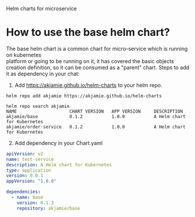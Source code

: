 Helm charts for microservice

# How to use the base helm chart?
The base helm chart is a common chart for micro-service which is running on kubernetes  
platform or going to be running on it, it has covered the basic objects creation definition,
so it can be consumed as a "parent" chart.
Steps to add it as dependency in your chat:
1. Add https://akjamie.github.io/helm-charts to your helm repo.
```shell
helm repo add akjamie https://akjamie.github.io/helm-charts

helm repo search akjamie
NAME                    CHART VERSION   APP VERSION     DESCRIPTION                
akjamie/base            0.1.2           1.0.0           A Helm chart for Kubernetes
akjamie/order-service   0.1.2           1.0.0           A Helm chart for Kubernetes
```
2. Add dependency in your Chart.yaml
```yaml
apiVersion: v2
name: test-service
description: A Helm chart for Kubernetes
type: application
version: 0.0.1
appVersion: "1.0.0"

dependencies:
  - name: base
    version: 0.1.3
    repository: akjamie/base
```
